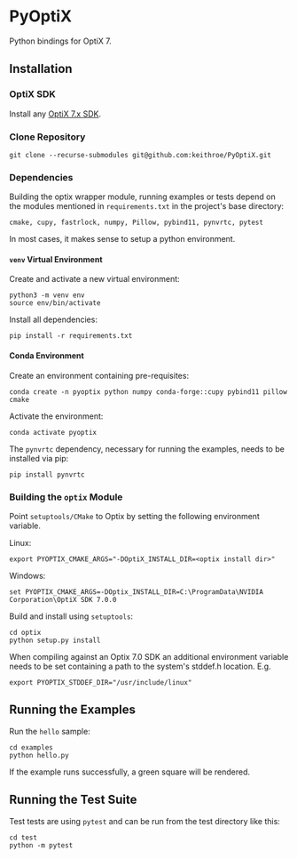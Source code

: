 # PyOptiX

Python bindings for OptiX 7.

## Installation

### OptiX SDK
Install any [OptiX 7.x SDK](https://developer.nvidia.com/optix/downloads/7.3.0/linux64). 

### Clone Repository
```
git clone --recurse-submodules git@github.com:keithroe/PyOptiX.git
```

### Dependencies
Building the optix wrapper module, running examples or tests depend on the modules mentioned in
`requirements.txt` in the project's base directory:
```
cmake, cupy, fastrlock, numpy, Pillow, pybind11, pynvrtc, pytest
```
In most cases, it makes sense to setup a python environment.

#### `venv` Virtual Environment
Create and activate a new virtual environment:
```
python3 -m venv env
source env/bin/activate
```
Install all dependencies:
```
pip install -r requirements.txt
```

#### Conda Environment
Create an environment containing pre-requisites:
```
conda create -n pyoptix python numpy conda-forge::cupy pybind11 pillow cmake
```
Activate the environment:
```
conda activate pyoptix
```
The `pynvrtc` dependency, necessary for running the examples, needs to be installed via pip:
```
pip install pynvrtc
```

### Building the `optix` Module
Point `setuptools/CMake` to Optix by setting the following environment variable.

Linux:
```
export PYOPTIX_CMAKE_ARGS="-DOptiX_INSTALL_DIR=<optix install dir>"
```
Windows:
```
set PYOPTIX_CMAKE_ARGS=-DOptix_INSTALL_DIR=C:\ProgramData\NVIDIA Corporation\OptiX SDK 7.0.0
```

Build and install using `setuptools`:
```
cd optix
python setup.py install
```

When compiling against an Optix 7.0 SDK an additional environment variable needs to be set
containing a path to the system's stddef.h location. E.g.
```
export PYOPTIX_STDDEF_DIR="/usr/include/linux"
```

## Running the Examples

Run the `hello` sample:
```
cd examples
python hello.py
```
If the example runs successfully, a green square will be rendered.

## Running the Test Suite

Test tests are using `pytest` and can be run from the test directory like this:
```
cd test
python -m pytest
```
